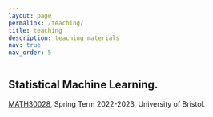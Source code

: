 ```yaml
---
layout: page
permalink: /teaching/
title: teaching
description: teaching materials
nav: true
nav_order: 5
---
```


## Statistical Machine Learning.
[MATH30028](https://www.bristol.ac.uk/unit-programme-catalogue/UnitDetails.jsa;jsessionid=B11F192EDE66D7A00796888267B56A0A?ayrCode=22%2F23&unitCode=MATH30028), Spring Term 2022-2023, University of Bristol.
